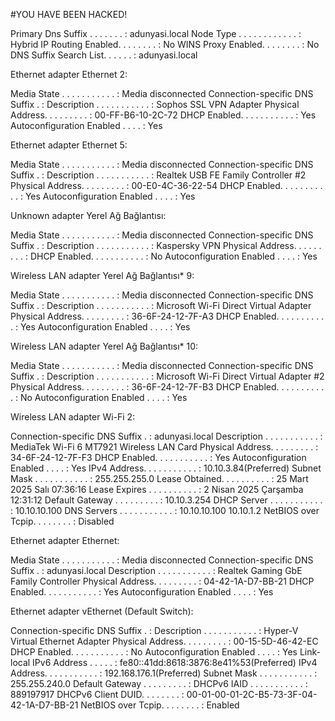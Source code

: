 #YOU HAVE BEEN HACKED!

   
   Primary Dns Suffix  . . . . . . . : adunyasi.local
   Node Type . . . . . . . . . . . . : Hybrid
   IP Routing Enabled. . . . . . . . : No
   WINS Proxy Enabled. . . . . . . . : No
   DNS Suffix Search List. . . . . . : adunyasi.local

Ethernet adapter Ethernet 2:

   Media State . . . . . . . . . . . : Media disconnected
   Connection-specific DNS Suffix  . :
   Description . . . . . . . . . . . : Sophos SSL VPN Adapter
   Physical Address. . . . . . . . . : 00-FF-B6-10-2C-72
   DHCP Enabled. . . . . . . . . . . : Yes
   Autoconfiguration Enabled . . . . : Yes

Ethernet adapter Ethernet 5:

   Media State . . . . . . . . . . . : Media disconnected
   Connection-specific DNS Suffix  . :
   Description . . . . . . . . . . . : Realtek USB FE Family Controller #2
   Physical Address. . . . . . . . . : 00-E0-4C-36-22-54
   DHCP Enabled. . . . . . . . . . . : Yes
   Autoconfiguration Enabled . . . . : Yes

Unknown adapter Yerel Ağ Bağlantısı:

   Media State . . . . . . . . . . . : Media disconnected
   Connection-specific DNS Suffix  . :
   Description . . . . . . . . . . . : Kaspersky VPN
   Physical Address. . . . . . . . . :
   DHCP Enabled. . . . . . . . . . . : No
   Autoconfiguration Enabled . . . . : Yes

Wireless LAN adapter Yerel Ağ Bağlantısı* 9:

   Media State . . . . . . . . . . . : Media disconnected
   Connection-specific DNS Suffix  . :
   Description . . . . . . . . . . . : Microsoft Wi-Fi Direct Virtual Adapter
   Physical Address. . . . . . . . . : 36-6F-24-12-7F-A3
   DHCP Enabled. . . . . . . . . . . : Yes
   Autoconfiguration Enabled . . . . : Yes

Wireless LAN adapter Yerel Ağ Bağlantısı* 10:

   Media State . . . . . . . . . . . : Media disconnected
   Connection-specific DNS Suffix  . :
   Description . . . . . . . . . . . : Microsoft Wi-Fi Direct Virtual Adapter #2
   Physical Address. . . . . . . . . : 36-6F-24-12-7F-B3
   DHCP Enabled. . . . . . . . . . . : No
   Autoconfiguration Enabled . . . . : Yes

Wireless LAN adapter Wi-Fi 2:

   Connection-specific DNS Suffix  . : adunyasi.local
   Description . . . . . . . . . . . : MediaTek Wi-Fi 6 MT7921 Wireless LAN Card
   Physical Address. . . . . . . . . : 34-6F-24-12-7F-F3
   DHCP Enabled. . . . . . . . . . . : Yes
   Autoconfiguration Enabled . . . . : Yes
   IPv4 Address. . . . . . . . . . . : 10.10.3.84(Preferred)
   Subnet Mask . . . . . . . . . . . : 255.255.255.0
   Lease Obtained. . . . . . . . . . : 25 Mart 2025 Salı 07:36:16
   Lease Expires . . . . . . . . . . : 2 Nisan 2025 Çarşamba 12:31:12
   Default Gateway . . . . . . . . . : 10.10.3.254
   DHCP Server . . . . . . . . . . . : 10.10.10.100
   DNS Servers . . . . . . . . . . . : 10.10.10.100
                                       10.10.1.2
   NetBIOS over Tcpip. . . . . . . . : Disabled

Ethernet adapter Ethernet:

   Media State . . . . . . . . . . . : Media disconnected
   Connection-specific DNS Suffix  . : adunyasi.local
   Description . . . . . . . . . . . : Realtek Gaming GbE Family Controller
   Physical Address. . . . . . . . . : 04-42-1A-D7-BB-21
   DHCP Enabled. . . . . . . . . . . : Yes
   Autoconfiguration Enabled . . . . : Yes

Ethernet adapter vEthernet (Default Switch):

   Connection-specific DNS Suffix  . :
   Description . . . . . . . . . . . : Hyper-V Virtual Ethernet Adapter
   Physical Address. . . . . . . . . : 00-15-5D-46-42-EC
   DHCP Enabled. . . . . . . . . . . : No
   Autoconfiguration Enabled . . . . : Yes
   Link-local IPv6 Address . . . . . : fe80::41dd:8618:3876:8e41%53(Preferred)
   IPv4 Address. . . . . . . . . . . : 192.168.176.1(Preferred)
   Subnet Mask . . . . . . . . . . . : 255.255.240.0
   Default Gateway . . . . . . . . . :
   DHCPv6 IAID . . . . . . . . . . . : 889197917
   DHCPv6 Client DUID. . . . . . . . : 00-01-00-01-2C-B5-73-3F-04-42-1A-D7-BB-21
   NetBIOS over Tcpip. . . . . . . . : Enabled



